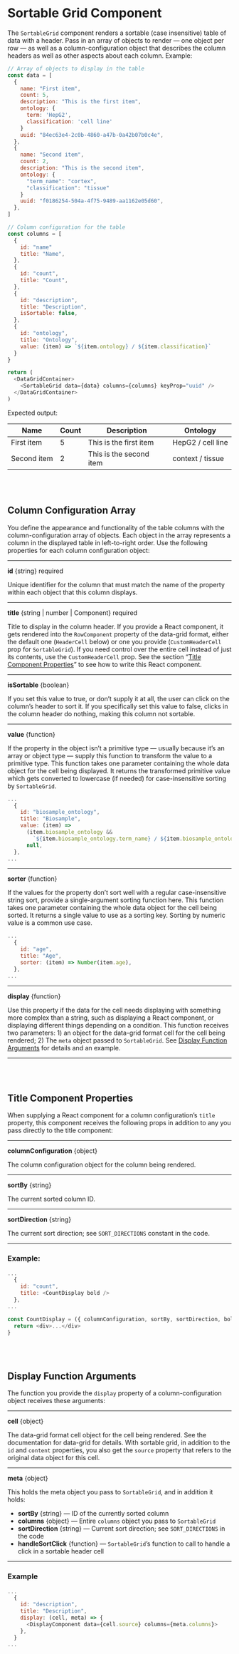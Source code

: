 # Sortable Grid Component

The `SortableGrid` component renders a sortable (case insensitive) table of data with a header. Pass in an array of objects to render — one object per row — as well as a column-configuration object that describes the column headers as well as other aspects about each column. Example:

```javascript
// Array of objects to display in the table
const data = [
  {
    name: "First item",
    count: 5,
    description: "This is the first item",
    ontology: {
      term: 'HepG2',
      classification: 'cell line'
    }
    uuid: "84ec63e4-2c0b-4860-a47b-0a42b07b0c4e",
  },
  {
    name: "Second item",
    count: 2,
    description: "This is the second item",
    ontology: {
      "term_name": "cortex",
      "classification": "tissue"
    }
    uuid: "f0186254-504a-4f75-9489-aa1162e05d60",
  },
]

// Column configuration for the table
const columns = [
  {
    id: "name"
    title: "Name",
  },
  {
    id: "count",
    title: "Count",
  },
  {
    id: "description",
    title: "Description",
    isSortable: false,
  },
  {
    id: "ontology",
    title: "Ontology",
    value: (item) => `${item.ontology} / ${item.classification}`
  }
}

return (
  <DataGridContainer>
    <SortableGrid data={data} columns={columns} keyProp="uuid" />
  </DataGridContainer>
)
```

Expected output:

| Name        | Count | Description             | Ontology          |
| ----------- | ----- | ----------------------- | ----------------- |
| First item  | 5     | This is the first item  | HepG2 / cell line |
| Second item | 2     | This is the second item | context / tissue  |

<br>
<br>

## Column Configuration Array

You define the appearance and functionality of the table columns with the column-configuration array of objects. Each object in the array represents a column in the displayed table in left-to-right order. Use the following properties for each column configuration object:

---

**id** {string} required

Unique identifier for the column that must match the name of the property within each object that this column displays.

---

**title** {string | number | Component} required

Title to display in the column header. If you provide a React component, it gets rendered into the `RowComponent` property of the data-grid format, either the default one (`HeaderCell` below) or one you provide (`CustomHeaderCell` prop for `SortableGrid`). If you need control over the entire cell instead of just its contents, use the `CustomHeaderCell` prop. See the section “[Title Component Properties](#title-component-properties)” to see how to write this React component.

---

**isSortable** {boolean}

If you set this value to true, or don’t supply it at all, the user can click on the column’s header to sort it. If you specifically set this value to false, clicks in the column header do nothing, making this column not sortable.

---

**value** {function}

If the property in the object isn’t a primitive type — usually because it’s an array or object type — supply this function to transform the value to a primitive type. This function takes one parameter containing the whole data object for the cell being displayed. It returns the transformed primitive value which gets converted to lowercase (if needed) for case-insensitive sorting by `SortableGrid`.

```javascript
...
  {
    id: "biosample_ontology",
    title: "Biosample",
    value: (item) =>
      (item.biosample_ontology &&
        `${item.biosample_ontology.term_name} / ${item.biosample_ontology.classification}`) ||
      null,
  },
...
```

---

**sorter** {function}

If the values for the property don’t sort well with a regular case-insensitive string sort, provide a single-argument sorting function here. This function takes one parameter containing the whole data object for the cell being sorted. It returns a single value to use as a sorting key. Sorting by numeric value is a common use case.

```javascript
...
  {
    id: "age",
    title: "Age",
    sorter: (item) => Number(item.age),
  },
...
```

---

**display** {function}

Use this property if the data for the cell needs displaying with something more complex than a string, such as displaying a React component, or displaying different things depending on a condition. This function receives two parameters: 1) an object for the data-grid format cell for the cell being rendered; 2) The `meta` object passed to `SortableGrid`. See [Display Function Arguments](#display-function-arguments) for details and an example.

---

<br>
<br>

## <a name="title-component-properties"></a>Title Component Properties

When supplying a React component for a column configuration’s `title` property, this component receives the following props in addition to any you pass directly to the title component:

---

**columnConfiguration** {object}

The column configuration object for the column being rendered.

---

**sortBy** {string}

The current sorted column ID.

---

**sortDirection** {string}

The current sort direction; see `SORT_DIRECTIONS` constant in the code.

---

### Example:

```javascript
...
  {
    id: "count",
    title: <CountDisplay bold />
  },
...

const CountDisplay = ({ columnConfiguration, sortBy, sortDirection, bold }) => {
  return <div>...</div>
}
```

<br>
<br>

## <a name="display-function-arguments"></a>Display Function Arguments

The function you provide the `display` property of a column-configuration object receives these arguments:

---

**cell** {object}

The data-grid format cell object for the cell being rendered. See the documentation for data-grid for details. With sortable grid, in addition to the `id` and `content` properties, you also get the `source` property that refers to the original data object for this cell.

---

**meta** {object}

This holds the meta object you pass to `SortableGrid`, and in addition it holds:

- **sortBy** {string} — ID of the currently sorted column
- **columns** {object} — Entire `columns` object you pass to `SortableGrid`
- **sortDirection** {string} — Current sort direction; see `SORT_DIRECTIONS` in the code
- **handleSortClick** {function} — `SortableGrid`’s function to call to handle a click in a sortable header cell

---

### Example

```javascript
...
  {
    id: "description",
    title: "Description",
    display: (cell, meta) => {
      <DisplayComponent data={cell.source} columns={meta.columns}>
    },
  }
...
```
